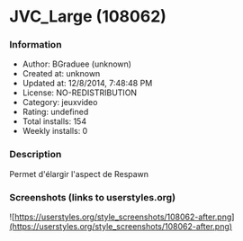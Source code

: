 # JVC_Large (108062)

### Information
- Author: BGraduee (unknown)
- Created at: unknown
- Updated at: 12/8/2014, 7:48:48 PM
- License: NO-REDISTRIBUTION
- Category: jeuxvideo
- Rating: undefined
- Total installs: 154
- Weekly installs: 0


### Description
Permet d'élargir l'aspect de Respawn


### Screenshots (links to userstyles.org)
![https://userstyles.org/style_screenshots/108062-after.png](https://userstyles.org/style_screenshots/108062-after.png)


